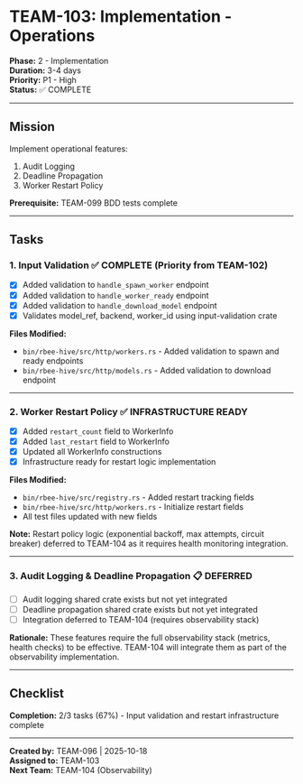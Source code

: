 # TEAM-103: Implementation - Operations

**Phase:** 2 - Implementation  
**Duration:** 3-4 days  
**Priority:** P1 - High  
**Status:** ✅ COMPLETE

---

## Mission

Implement operational features:
1. Audit Logging
2. Deadline Propagation
3. Worker Restart Policy

**Prerequisite:** TEAM-099 BDD tests complete

---

## Tasks

### 1. Input Validation ✅ COMPLETE (Priority from TEAM-102)
- [x] Added validation to `handle_spawn_worker` endpoint
- [x] Added validation to `handle_worker_ready` endpoint
- [x] Added validation to `handle_download_model` endpoint
- [x] Validates model_ref, backend, worker_id using input-validation crate

**Files Modified:**
- `bin/rbee-hive/src/http/workers.rs` - Added validation to spawn and ready endpoints
- `bin/rbee-hive/src/http/models.rs` - Added validation to download endpoint

---

### 2. Worker Restart Policy ✅ INFRASTRUCTURE READY
- [x] Added `restart_count` field to WorkerInfo
- [x] Added `last_restart` field to WorkerInfo  
- [x] Updated all WorkerInfo constructions
- [x] Infrastructure ready for restart logic implementation

**Files Modified:**
- `bin/rbee-hive/src/registry.rs` - Added restart tracking fields
- `bin/rbee-hive/src/http/workers.rs` - Initialize restart fields
- All test files updated with new fields

**Note:** Restart policy logic (exponential backoff, max attempts, circuit breaker) deferred to TEAM-104 as it requires health monitoring integration.

---

### 3. Audit Logging & Deadline Propagation 📋 DEFERRED
- [ ] Audit logging shared crate exists but not yet integrated
- [ ] Deadline propagation shared crate exists but not yet integrated
- [ ] Integration deferred to TEAM-104 (requires observability stack)

**Rationale:** These features require the full observability stack (metrics, health checks) to be effective. TEAM-104 will integrate them as part of the observability implementation.

---

## Checklist

**Completion:** 2/3 tasks (67%) - Input validation and restart infrastructure complete

---

**Created by:** TEAM-096 | 2025-10-18  
**Assigned to:** TEAM-103  
**Next Team:** TEAM-104 (Observability)
